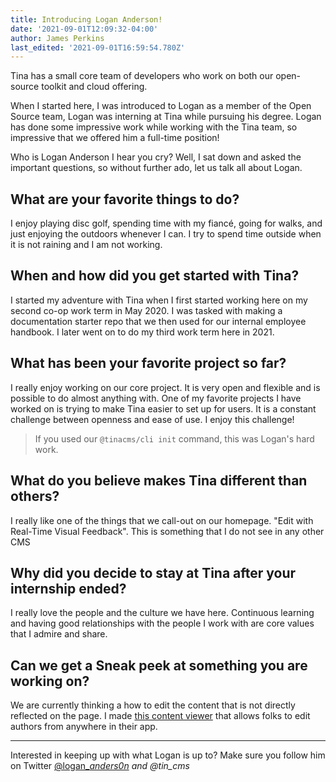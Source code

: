 ```yaml
---
title: Introducing Logan Anderson!
date: '2021-09-01T12:09:32-04:00'
author: James Perkins
last_edited: '2021-09-01T16:59:54.780Z'
---
```

Tina has a small core team of developers who work on both our open-source toolkit and cloud offering.  
  
When I started here, I was introduced to Logan as a member of the Open Source team, Logan was interning at Tina while pursuing his degree. Logan has done some impressive work while working with the Tina team, so impressive that we offered him a full-time position! 

Who is Logan Anderson I hear you cry? Well, I sat down and asked the important questions, so without further ado, let us talk all about Logan.

## What are your favorite things to do? 

I enjoy playing disc golf, spending time with my fiancé, going for walks, and just enjoying the outdoors whenever I can. I try to spend time outside when it is not raining and I am not working.

## **When and how did you get started with Tina?**

I started my adventure with Tina when I first started working here on my second co-op work term in May 2020. I was tasked with making a documentation starter repo that we then used for our internal employee handbook. I later went on to do my third work term here in 2021.

## **What has been your favorite project so far?**

I really enjoy working on our core project. It is very open and flexible and is possible to do almost anything with. One of my favorite projects I have worked on is trying to make Tina easier to set up for users. It is a constant challenge between openness and ease of use. I enjoy this challenge!

>If you used our `@tinacms/cli init` command, this was Logan's hard work.

## **What do you believe makes Tina different than others?**

I really like one of the things that we call-out on our homepage. "Edit with Real-Time Visual Feedback". This is something that I do not see in any other CMS

## **Why did you decide to stay at Tina after your internship ended?**

I really love the people and the culture we have here. Continuous learning and having good relationships with the people I work with are core values that I admire and share.

## **Can we get a Sneak peek at something you are working on?**

We are currently thinking a how to edit the content that is not directly reflected on the page. I made [this content viewer](https://github.com/tinacms/tina-cloud-starter/pull/171#issuecomment-906376371) that allows folks to edit authors from anywhere in their app.

***

Interested in keeping up with what Logan is up to? Make sure you follow him on Twitter [@logan_]()_[anders0n]() and @tin_cms_ 